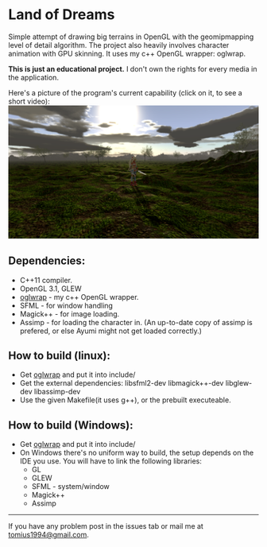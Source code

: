 Land of Dreams
===

Simple attempt of drawing big terrains in OpenGL with the geomipmapping level of detail algorithm. The project also heavily involves character animation with GPU skinning. It uses my c++ OpenGL wrapper: oglwrap. 

**This is just an educational project.** I don't own the rights for every media in the application.

Here's a picture of the program's current capability (click on it, to see a short video):
[![screenshot](screenshot.png)](https://www.youtube.com/watch?v=ef93WR3KzaE)

Dependencies:
-------------
* C++11 compiler.
* OpenGL 3.1, GLEW
* [oglwrap](https://github.com/Tomius/oglwrap) - my c++ OpenGL wrapper.
* SFML - for window handling
* Magick++ - for image loading.
* Assimp - for loading the character in. (An up-to-date copy of assimp is prefered, or else Ayumi might not get loaded correctly.)


How to build (linux):
--------------------
* Get [oglwrap](https://github.com/Tomius/oglwrap) and put it into include/
* Get the external dependencies: libsfml2-dev libmagick++-dev libglew-dev libassimp-dev
* Use the given Makefile(it uses g++), or the prebuilt executeable.

How to build (Windows):
----------------------
* Get [oglwrap](https://github.com/Tomius/oglwrap) and put it into include/
* On Windows there's no uniform way to build, the setup depends on the IDE you use. You will have to link the following libraries:
  * GL
  * GLEW
  * SFML - system/window
  * Magick++
  * Assimp

----------------------
If you have any problem post in the issues tab or mail me at tomius1994@gmail.com.

